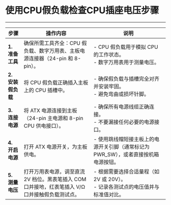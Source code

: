 # 使用CPU假负载检查CPU插座电压步骤

------



| **步骤**          | **操作内容**                                                 | **说明**                                                     |
| ----------------- | ------------------------------------------------------------ | ------------------------------------------------------------ |
| **1. 准备工具**   | 确保所需工具齐全：CPU 假负载、数字万用表、主板电源连接器（24-pin 和 8-pin）。 | - CPU 假负载用于模拟 CPU 的工作状态。<br>- 数字万用表用于测量电压。 |
| **2. 安装假负载** | 将 CPU 假负载正确插入主板上的 CPU 插槽中。                   | - 确保假负载与插槽完全对齐并安装牢固。<br>- 避免弯曲或损坏针脚。 |
| **3. 连接电源**   | 将 ATX 电源连接到主板（24-pin 主电源和 8-pin CPU 供电接口）。 | - 确保所有电源线缆正确连接。<br>- 不要漏接任何必要的电源接口。 |
| **4. 开启电源**   | 打开 ATX 电源开关，为主板供电。                              | - 使用跳线帽短接主板上的电源开关引脚（通常标记为 PWR_SW），或者直接按机箱电源按钮。 |
| **5. 测量电压**   | 打开万用表电源，调至直流 2V 档位。黑表笔插入 COM 口并接地，红表笔插入 V/Ω 口并接触假负载测试点。 | - 根据需要选择合适量程（如 2V 或 20V）。<br>- 记录各测试点的电压值并与标准值对比。 |
